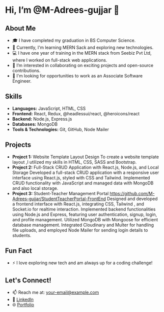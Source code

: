 # Hi, I’m @M-Adrees-gujjar 👋

## About Me
- 🎓 I have completed my graduation in BS Computer Science.
- 🌱 Currently, I'm learning MERN Sack and exploring new technologies.
- 💻 I have one year of training in the MERN stack from Seebiz Pvt Ltd, where I worked on full-stack web applications.
- 👀 I’m interested in collaborating on exciting projects and open-source contributions.
- 💬 I'm looking for opportunities to work as an Associate Software Engineer.

## Skills
- **Languages:** JavaScript, HTML, CSS
- **Frontend:** React, Redux, @headlessui/react, @heroicons/react
- **Backend:** Node.js, Express.js
- **Databases:** MongoDB
- **Tools & Technologies:** Git, GitHub, Node Mailer

## Projects
- **Project 1:** Website Template Layout Design
To create a website template layout ,I utilized my skills in HTML, CSS, SASS and Bootstrap.
- **Project 2:** Full-Stack CRUD Application with React.js, Node.js, and Local Storage
Developed a full-stack CRUD application with a responsive user interface using React.js, styled with CSS and
Tailwind. Implemented CRUD functionality with JavaScript and managed data with MongoDB and also local
storage.
- **Project 3:** Student-Teacher Management Portal
https://github.com/M-Adrees-gujjar/StudentTeacherPortal-FrontEnd
Designed and developed a frontend interface with React.js, integrating CSS, Tailwind , and Socket.io for realtime interaction. Implemented backend functionalities using Node.js and Express, featuring user
authentication, signup, login, and profile management. Utilized MongoDB with Mongoose for efficient
database management. Integrated Cloudinary and Multer for handling file uploads, and employed Node
Mailer for sending login details to students.

## Fun Fact
- ⚡ I love exploring new tech and am always up for a coding challenge!

## Let's Connect!
- 📫 Reach me at: your-email@example.com
- 💼 [LinkedIn](https://www.linkedin.com/in/muhammad-adrees-833210241/)
- 🌐 [Portfolio](https://portfolio-azure-rho-19.vercel.app/)
